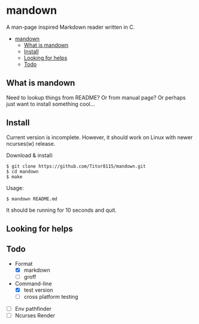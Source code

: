 # mandown

A man-page inspired Markdown reader written in C.

- [mandown](#mandown)
  - [What is mandown](#what-is-mandown)
  - [Install](#install)
  - [Looking for helps](#looking-for-helps)
  - [Todo](#todo)

## What is mandown

Need to lookup things from README? Or from manual page? Or perhaps just want to install something cool...

## Install

Current version is incomplete. However, it should work on Linux with newer ncurses(w) release.

Download & install:

```
$ git clone https://github.com/Titor8115/mandown.git
$ cd mandown
$ make
```

Usage:

```
$ mandown README.md
```

It should be running for 10 seconds and quit.

## Looking for helps

## Todo

- Format
  - [x] markdown
  - [ ] groff
- Command-line
  - [x] test version
  - [ ] cross platform testing
- [ ] Env pathfinder
- [ ] Ncurses Render
